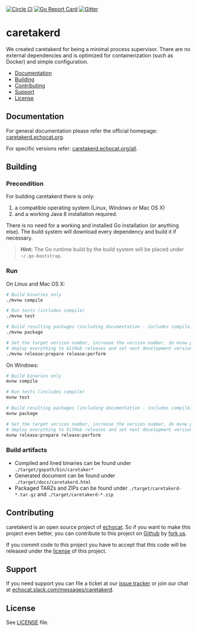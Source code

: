 [![Circle CI](https://circleci.com/gh/echocat/caretakerd.svg?style=svg)](https://circleci.com/gh/echocat/caretakerd)
[![Go Report Card](https://goreportcard.com/badge/github.com/echocat/caretakerd)](https://goreportcard.com/report/github.com/echocat/caretakerd) [![Gitter](https://badges.gitter.im/echocat/caretakerd.svg)](https://gitter.im/echocat/caretakerd?utm_source=badge&utm_medium=badge&utm_campaign=pr-badge)

# caretakerd

We created caretakerd for being a minimal process supervisor. There are no external dependencies and is optimized for containerization (such as Docker) and simple configuration.

* [Documentation](#documentation)
* [Building](#building)
* [Contributing](#contributing)
* [Support](#support)
* [License](#license)

## Documentation

For general documentation please refer the official homepage: [caretakerd.echocat.org](https://caretakerd.echocat.org).

For specific versions refer: [caretakerd.echocat.org/all](https://caretakerd.echocat.org/all).

## Building

### Precondition

For building caretakerd there is only:

1. a compatible operating system (Linux, Windows or Mac OS X)
2. and a working Java 8 installation required.

There is no need for a working and installed Go installation (or anything else). The build system will download every dependency and build it if necessary.

> **Hint:** The Go runtime build by the build system will be placed under ``~/.go-bootstrap``.

### Run

On Linux and Mac OS X:
```bash
# Build binaries only
./mvnw compile

# Run tests (includes compile)
./mvnw test

# Build resulting packages (including documentation - includes compile)
./mvnw package

# Set the target version number, increase the version number, do mvnw package,
# deploy everything to GitHub releases and set next development version number.
./mvnw release:prepare release:perform
```

On Windows:
```bash
# Build binaries only
mvnw compile

# Run tests (includes compile)
mvnw test

# Build resulting packages (including documentation - includes compile)
mvnw package

# Set the target version number, increase the version number, do mvnw package,
# deploy everything to GitHub releases and set next development version number.
mvnw release:prepare release:perform
```

### Build artifacts

* Compiled and lined binaries can be found under ``./target/gopath/bin/caretaker*``
* Generated document can be found under ``./target/docs/caretakerd.html``
* Packaged TARZs and ZIPs can be found under ``./target/caretakerd-*.tar.gz`` and ``./target/caretakerd-*.zip``

## Contributing

caretakerd is an open source project of [echocat](https://echocat.org).
So if you want to make this project even better, you can contribute to this project on [Github](https://github.com/echocat/caretakerd)
by [fork us](https://github.com/echocat/caretakerd/fork).

If you commit code to this project you have to accept that this code will be released under the [license](#license) of this project.

## Support

If you need support you can file a ticket at our [issue tracker](https://github.com/echocat/caretakerd/issues)
or join our chat at [echocat.slack.com/messages/caretakerd](https://echocat.slack.com/messages/caretakerd/).

## License

See [LICENSE](LICENSE) file.

